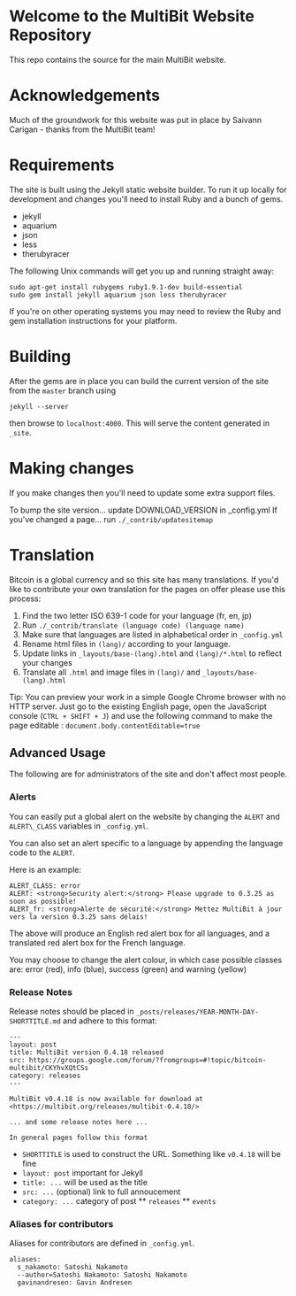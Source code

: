 # Welcome to the MultiBit Website Repository

This repo contains the source for the main MultiBit website.

# Acknowledgements

Much of the groundwork for this website was put in place by Saivann Carigan - thanks from the MultiBit team!

# Requirements

The site is built using the Jekyll static website builder. To run it up locally for development and changes you'll need to install Ruby and a bunch of gems.

* jekyll
* aquarium
* json
* less
* therubyracer

The following Unix commands will get you up and running straight away:

    sudo apt-get install rubygems ruby1.9.1-dev build-essential
    sudo gem install jekyll aquarium json less therubyracer

If you're on other operating systems you may need to review the Ruby and gem installation instructions for your platform.

# Building

After the gems are in place you can build the current version of the site from the `master` branch using

    jekyll --server

then browse to `localhost:4000`. This will serve the content generated in `_site`.

# Making changes

If you make changes then you'll need to update some extra support files.

To bump the site version... update DOWNLOAD\_VERSION in _config.yml
If you've changed a page... run `./_contrib/updatesitemap` 

# Translation

Bitcoin is a global currency and so this site has many translations. If you'd like to contribute your own translation for the pages on offer please use this process:

1. Find the two letter ISO 639-1 code for your language (fr, en, jp)
1. Run `./_contrib/translate (language code) (language name)`
1. Make sure that languages are listed in alphabetical order in `_config.yml`
1. Rename html files in `(lang)/` according to your language. 
1. Update links in `_layouts/base-(lang).html` and `(lang)/*.html` to reflect your changes
1. Translate all `.html` and image files in `(lang)/` and `_layouts/base-(lang).html`

Tip: You can preview your work in a simple Google Chrome browser with no HTTP server. Just go to the existing English page, open the JavaScript console (`CTRL + SHIFT + J`) and use the following command to make the page editable : `document.body.contentEditable=true`

## Advanced Usage

The following are for administrators of the site and don't affect most people.

### Alerts

You can easily put a global alert on the website by changing the `ALERT` and `ALERT\_CLASS` variables in `_config.yml`.

You can also set an alert specific to a language by appending the language code to the `ALERT`.

Here is an example:

```
ALERT_CLASS: error
ALERT: <strong>Security alert:</strong> Please upgrade to 0.3.25 as soon as possible!
ALERT_fr: <strong>Alerte de sécurité:</strong> Mettez MultiBit à jour vers la version 0.3.25 sans délais!
```

The above will produce an English red alert box for all languages, and a translated red alert box for the French language. 

You may choose to change the alert colour, in which case possible classes are: error (red), info (blue), success (green) and warning (yellow)

### Release Notes

Release notes should be placed in `_posts/releases/YEAR-MONTH-DAY-SHORTTITLE.md` and adhere to this format:

```
---
layout: post
title: MultiBit version 0.4.18 released
src: https://groups.google.com/forum/?fromgroups=#!topic/bitcoin-multibit/CKYhvXQtCSs
category: releases
---

MultiBit v0.4.18 is now available for download at
<https://multibit.org/releases/multibit-0.4.18/>

... and some release notes here ...

In general pages follow this format

```
* `SHORTTITLE` is used to construct the URL. Something like `v0.4.18` will be fine
* `layout: post` important for Jekyll
* `title: ...` will be used as the title
* `src: ...` (optional) link to full annoucement
* `category: ...` category of post
** `releases`
** `events`

### Aliases for contributors

Aliases for contributors are defined in `_config.yml`.

```
aliases:
  s_nakamoto: Satoshi Nakamoto
  --author=Satoshi Nakamoto: Satoshi Nakamoto
  gavinandresen: Gavin Andresen
```